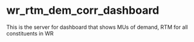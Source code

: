 # wr_rtm_dem_corr_dashboard

This is the server for dashboard that shows MUs of demand, RTM for all constituents in WR
